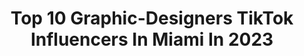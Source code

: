---
title: Top 10 Graphic-Designers TikTok Influencers In Miami In 2023
description: >-
  Find top graphic-designers TikTok influencers in Miami in 2023. Most popular hashtags: #fyp #foryoupage #foryou #viral.
platform: TikTok
hits: 11
text_top: See the top-rated TikTok influencers on inBeat.
text_bottom: inBeat aggregates 11 TikTok influencers like this in Miami, United States for you to contact.
profiles:
  - username: "adysonmayhall"
    fullname: >-
      adyson
    bio: >-
      snap: adyson_rylee26 <3
    location: "United States"
    followers: 36400
    engagement: 2535
    commentsToLikes: 0.074418
    id: ckbl4do8j1wie0j236xb85aoj
    verified: false
    hashtags: "#foryoupage, #dracomalfoy, #brycehall, #viral"
  - username: "jordanandersonracing"
    fullname: >-
      Jordan Anderson
    bio: >-
      Follow me for a look into the life of a NASCAR driver & team owner. 🏁
    location: "United States"
    followers: 12700
    engagement: 1290
    commentsToLikes: 0.023287
    id: ckbqih6bs3oyt0j23d1s0f3kz
    verified: false
    hashtags: "#trucks, #letsgo, #fyp, #garage"
  - username: "dequavious69"
    fullname: >-
      ✌🏽
    bio: >-
      road to 10k followers miami 🌴
    location: "United States"
    followers: 10800
    engagement: 1430
    commentsToLikes: 0.058003
    id: ckbff5ppr9rir0j23ksvrkjzq
    verified: false
    hashtags: "#xyzbca, #viral, #greenscreenvideo, #foryoupage"
  - username: "gabyxpena"
    fullname: >-
      Gabby🖤💫
    bio: >-
      this account is literally me being who everybody wants me to be LMAO miami o wtv
    location: "United States"
    followers: 20800
    engagement: 1447
    commentsToLikes: 0.035625
    id: ckb97ivhoq5t50j239by9n82t
    verified: false
    hashtags: "#foryoupage, #foryourpage, #foru, #fyp"
  - username: "lionettemom2020"
    fullname: >-
      Marcia
    bio: >-
      18 and over!! 42 mom of 2 amazing kids from Miami,Fl
    location: "United States"
    followers: 5864
    engagement: 402
    commentsToLikes: 0.057671
    id: ck9ek4po24y410j78zao3bcct
    verified: false
    hashtags: "#giftofgame, #foryoupage, #bye2020, #duet"
  - username: "ramsesbane"
    fullname: >-
      Ramses Bane
    bio: >-
      20 MIAMI 🦅 Father of Pharaohs☀️ IG :@ramsesbane
    location: "United States"
    followers: 227100
    engagement: 1144
    commentsToLikes: 0.023770
    id: ckdsyogd9r1br0j23jdqe2tyq
    verified: false
    hashtags: "#transformation, #makeitvogue, #fyp, #makeup"
  - username: "__daxiela__"
    fullname: >-
      Dani C
    bio: >-
      Miami 📍 Ig: __daxiela__ Cashapp $daniiiiic
    location: "United States"
    followers: 10300
    engagement: 1892
    commentsToLikes: 0.011271
    id: ckbfgy9snc7gp0j23n9ujvect
    verified: false
    hashtags: "#fyp, #foryou, #greenscreensticker, #giftofgame"
  - username: "wavyged"
    fullname: >-
      Ged 💰
    bio: >-
      Nj📍 100k?🥺❤️ Amos: gedalias27
    location: "United States"
    followers: 56600
    engagement: 2029
    commentsToLikes: 0.060080
    id: ck9jw8jvqvj150j78kov6hxy7
    verified: false
    hashtags: "#foryou, #foryoupage, #fashion, #viral"
  - username: "mushroomstory"
    fullname: >-
      Mushroom Story
    bio: >-
      Follow my art insta🍄👆🏼 Thank you for supporting my art!!✨
    location: "United States"
    followers: 57800
    engagement: 1795
    commentsToLikes: 0.020577
    id: ckbqd17txz62t0j23osz9imo8
    verified: false
    hashtags: "#artist, #ashtray, #fyp, #smallbusiness"
  - username: "jackyy_collazo"
    fullname: >-
      JACKY_COLLAZO
    bio: >-
      Hi thanks for the love🖤 Follow me on IG @beautebyjacky Art acct @jacky_collazo
    location: "United States"
    followers: 60900
    engagement: 1343
    commentsToLikes: 0.024473
    id: ck9r541gpxzg60j78v7nu0so0
    verified: false
    hashtags: "#nailart, #fypage, #nails, #tattoo"
---